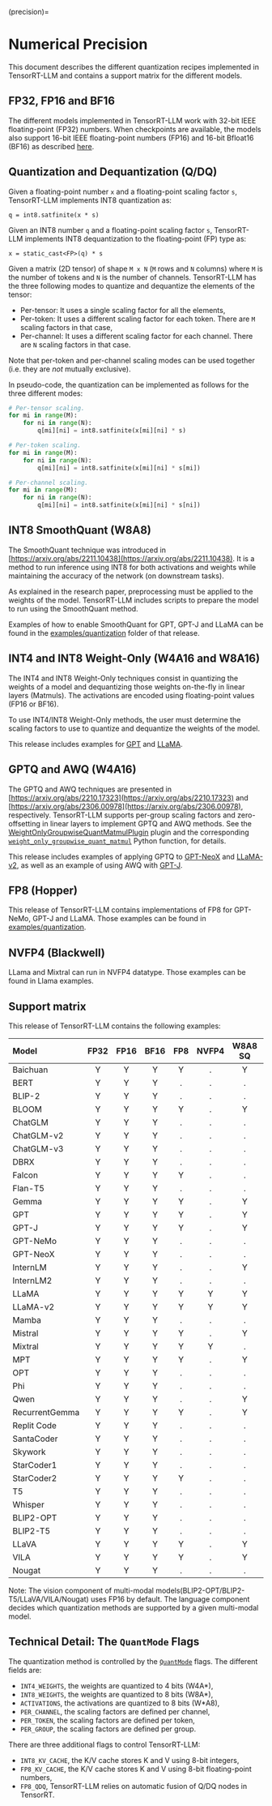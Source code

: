 (precision)=

# Numerical Precision

This document describes the different quantization recipes implemented in TensorRT-LLM and contains a support matrix
for the different models.

## FP32, FP16 and BF16

The different models implemented in TensorRT-LLM work with 32-bit IEEE
floating-point (FP32) numbers. When checkpoints are available, the models also
support 16-bit IEEE floating-point numbers (FP16) and 16-bit Bfloat16 (BF16) as
described [here](https://en.wikipedia.org/wiki/Bfloat16_floating-point_format).

## Quantization and Dequantization (Q/DQ)

Given a floating-point number `x` and a floating-point scaling factor `s`,
TensorRT-LLM implements INT8 quantization as:

```
q = int8.satfinite(x * s)
```

Given an INT8 number `q` and a floating-point scaling factor `s`, TensorRT-LLM
implements INT8 dequantization to the floating-point (FP) type as:

```
x = static_cast<FP>(q) * s
```

Given a matrix (2D tensor) of shape `M x N` (`M` rows and `N` columns) where
`M` is the number of tokens and `N` is the number of channels. TensorRT-LLM has
the three following modes to quantize and dequantize the elements of the
tensor:

 * Per-tensor: It uses a single scaling factor for all the elements,
 * Per-token: It uses a different scaling factor for each token. There are `M`
   scaling factors in that case,
 * Per-channel: It uses a different scaling factor for each channel. There are
   `N` scaling factors in that case.

Note that per-token and per-channel scaling modes can be used together (i.e.
they are _not_ mutually exclusive).

In pseudo-code, the quantization can be implemented as follows for the three
different modes:

```python
# Per-tensor scaling.
for mi in range(M):
    for ni in range(N):
        q[mi][ni] = int8.satfinite(x[mi][ni] * s)

# Per-token scaling.
for mi in range(M):
    for ni in range(N):
        q[mi][ni] = int8.satfinite(x[mi][ni] * s[mi])

# Per-channel scaling.
for mi in range(M):
    for ni in range(N):
        q[mi][ni] = int8.satfinite(x[mi][ni] * s[ni])
```

## INT8 SmoothQuant (W8A8)

The SmoothQuant technique was introduced in
[https://arxiv.org/abs/2211.10438](https://arxiv.org/abs/2211.10438). It is a
method to run inference using INT8 for both activations and weights while
maintaining the accuracy of the network (on downstream tasks).

As explained in the research paper, preprocessing must be applied to the
weights of the model. TensorRT-LLM includes scripts to prepare the model to
run using the SmoothQuant method.

Examples of how to enable SmoothQuant for GPT, GPT-J and LLaMA can be found in
the [examples/quantization](source:examples/quantization) folder of that release.

## INT4 and INT8 Weight-Only (W4A16 and W8A16)

The INT4 and INT8 Weight-Only techniques consist in quantizing the weights of
a model and dequantizing those weights on-the-fly in linear layers (Matmuls).
The activations are encoded using floating-point values (FP16 or BF16).

To use INT4/INT8 Weight-Only methods, the user must determine the scaling
factors to use to quantize and dequantize the weights of the model.

This release includes examples for [GPT](source:examples/models/core/gpt) and
[LLaMA](source:examples/models/core/llama).

## GPTQ and AWQ (W4A16)

The GPTQ and AWQ techniques are presented in
[https://arxiv.org/abs/2210.17323](https://arxiv.org/abs/2210.17323)
and
[https://arxiv.org/abs/2306.00978](https://arxiv.org/abs/2306.00978),
respectively. TensorRT-LLM supports per-group scaling factors and
zero-offsetting in linear layers to implement GPTQ and AWQ methods. See the
[WeightOnlyGroupwiseQuantMatmulPlugin](source:cpp/tensorrt_llm/plugins/weightOnlyGroupwiseQuantMatmulPlugin)
plugin and the corresponding
[`weight_only_groupwise_quant_matmul`](source:tensorrt_llm/quantization/functional.py)
Python function, for details.

This release includes examples of applying GPTQ to [GPT-NeoX](source:examples/models/core/gpt)
and [LLaMA-v2](source:examples/models/core/llama), as well as an example of using AWQ with
[GPT-J](source:examples/models/contrib/gptj).

## FP8 (Hopper)

This release of TensorRT-LLM contains implementations of FP8 for GPT-NeMo,
GPT-J and LLaMA. Those examples can be found in
[examples/quantization](source:examples/quantization).

## NVFP4 (Blackwell)

LLama and Mixtral can run in NVFP4 datatype. Those examples can be found in Llama examples.

## Support matrix

This release of TensorRT-LLM contains the following examples:

| Model          | FP32  | FP16  | BF16  |  FP8  | NVFP4 | W8A8 SQ | W8A16 | W4A16 | W4A16 AWQ | W4A16 GPTQ |
| :------------- | :---: | :---: | :---: | :---: | :---: | :-----: | :---: | :---: | :-------: | :--------: |
| Baichuan       |   Y   |   Y   |   Y   |   Y   |   .   |    Y    |   Y   |   Y   |     Y     |     Y      |
| BERT           |   Y   |   Y   |   Y   |   .   |   .   |    .    |   .   |   .   |     .     |     .      |
| BLIP-2         |   Y   |   Y   |   Y   |   .   |   .   |    .    |   .   |   .   |     .     |     .      |
| BLOOM          |   Y   |   Y   |   Y   |   Y   |   .   |    Y    |   Y   |   Y   |     .     |     .      |
| ChatGLM        |   Y   |   Y   |   Y   |   .   |   .   |    .    |   .   |   .   |     .     |     .      |
| ChatGLM-v2     |   Y   |   Y   |   Y   |   .   |   .   |    .    |   .   |   .   |     .     |     .      |
| ChatGLM-v3     |   Y   |   Y   |   Y   |   .   |   .   |    .    |   .   |   .   |     .     |     .      |
| DBRX           |   Y   |   Y   |   Y   |   .   |   .   |    .    |   Y   |   Y   |     .     |     .      |
| Falcon         |   Y   |   Y   |   Y   |   Y   |   .   |    .    |   Y   |   Y   |     Y     |     .      |
| Flan-T5        |   Y   |   Y   |   Y   |   .   |   .   |    .    |   .   |   .   |     .     |     .      |
| Gemma          |   Y   |   Y   |   Y   |   Y   |   .   |    Y    |   Y   |   Y   |     Y     |     .      |
| GPT            |   Y   |   Y   |   Y   |   Y   |   .   |    Y    |   Y   |   Y   |     .     |     .      |
| GPT-J          |   Y   |   Y   |   Y   |   Y   |   .   |    Y    |   Y   |   Y   |     Y     |     .      |
| GPT-NeMo       |   Y   |   Y   |   Y   |   .   |   .   |    .    |   .   |   .   |     .     |     .      |
| GPT-NeoX       |   Y   |   Y   |   Y   |   .   |   .   |    .    |   .   |   .   |     .     |     Y      |
| InternLM       |   Y   |   Y   |   Y   |   .   |   .   |    Y    |   Y   |   Y   |     .     |     .      |
| InternLM2      |   Y   |   Y   |   Y   |   .   |   .   |    .    |   .   |   .   |     .     |     .      |
| LLaMA          |   Y   |   Y   |   Y   |   Y   |   Y   |    Y    |   Y   |   Y   |     Y     |     Y      |
| LLaMA-v2       |   Y   |   Y   |   Y   |   Y   |   Y   |    Y    |   Y   |   Y   |     Y     |     Y      |
| Mamba          |   Y   |   Y   |   Y   |   .   |   .   |    .    |   .   |   .   |     .     |     .      |
| Mistral        |   Y   |   Y   |   Y   |   Y   |   .   |    Y    |   Y   |   Y   |     Y     |     .      |
| Mixtral        |   Y   |   Y   |   Y   |   Y   |   Y   |    .    |   Y   |   Y   |     .     |     .      |
| MPT            |   Y   |   Y   |   Y   |   Y   |   .   |    Y    |   Y   |   Y   |     Y     |     .      |
| OPT            |   Y   |   Y   |   Y   |   .   |   .   |    .    |   .   |   .   |     .     |     .      |
| Phi            |   Y   |   Y   |   Y   |   .   |   .   |    .    |   .   |   .   |     .     |     .      |
| Qwen           |   Y   |   Y   |   Y   |   .   |   .   |    Y    |   Y   |   Y   |     Y     |     Y      |
| RecurrentGemma |   Y   |   Y   |   Y   |   Y   |   .   |    Y    |   .   |   .   |     Y     |     .      |
| Replit Code    |   Y   |   Y   |   Y   |   .   |   .   |    .    |   .   |   .   |     .     |     .      |
| SantaCoder     |   Y   |   Y   |   Y   |   .   |   .   |    .    |   Y   |   Y   |     .     |     .      |
| Skywork        |   Y   |   Y   |   Y   |   .   |   .   |    .    |   .   |   .   |     .     |     .      |
| StarCoder1     |   Y   |   Y   |   Y   |   .   |   .   |    .    |   Y   |   Y   |     .     |     .      |
| StarCoder2     |   Y   |   Y   |   Y   |   Y   |   .   |    .    |   Y   |   Y   |     .     |     .      |
| T5             |   Y   |   Y   |   Y   |   .   |   .   |    .    |   .   |   .   |     .     |     .      |
| Whisper        |   Y   |   Y   |   Y   |   .   |   .   |    .    |   Y   |   Y   |     .     |     .      |
| BLIP2-OPT      |   Y   |   Y   |   Y   |   .   |   .   |    .    |   .   |   .   |     .     |     .      |
| BLIP2-T5       |   Y   |   Y   |   Y   |   .   |   .   |    .    |   .   |   .   |     .     |     .      |
| LLaVA          |   Y   |   Y   |   Y   |   Y   |   .   |    Y    |   Y   |   Y   |     Y     |     Y      |
| VILA           |   Y   |   Y   |   Y   |   Y   |   .   |    Y    |   Y   |   Y   |     Y     |     Y      |
| Nougat         |   Y   |   Y   |   Y   |   .   |   .   |    .    |   .   |   .   |     .     |     .      |

Note: The vision component of multi-modal models(BLIP2-OPT/BLIP2-T5/LLaVA/VILA/Nougat) uses FP16 by default.
The language component decides which quantization methods are supported by a given multi-modal model.

## Technical Detail: The `QuantMode` Flags

The quantization method is controlled by the
[`QuantMode`](source:tensorrt_llm/quantization/mode.py) flags. The different fields
are:

 * `INT4_WEIGHTS`, the weights are quantized to 4 bits (W4A\*),
 * `INT8_WEIGHTS`, the weights are quantized to 8 bits (W8A\*),
 * `ACTIVATIONS`, the activations are quantized to 8 bits (W\*A8),
 * `PER_CHANNEL`, the scaling factors are defined per channel,
 * `PER_TOKEN`, the scaling factors are defined per token,
 * `PER_GROUP`, the scaling factors are defined per group.

There are three additional flags to control TensorRT-LLM:

 * `INT8_KV_CACHE`, the K/V cache stores K and V using 8-bit integers,
 * `FP8_KV_CACHE`, the K/V cache stores K and V using 8-bit floating-point numbers,
 * `FP8_QDQ`, TensorRT-LLM relies on automatic fusion of Q/DQ nodes in TensorRT.
